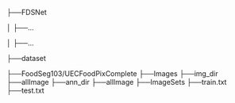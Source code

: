 ├──FDSNet

│  ├──...

│  ├──...

├──dataset

   ├──FoodSeg103/UECFoodPixComplete
      ├──Images
          ├──img_dir
              ├──allImage
          ├──ann_dir
              ├──allImage
      ├──ImageSets
          ├──train.txt
          ├──test.txt
